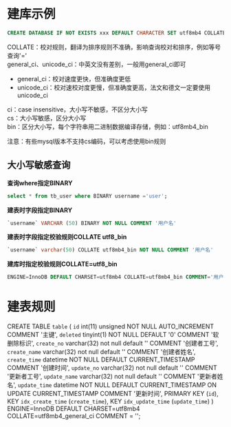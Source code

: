 # 建库示例
```sql
CREATE DATABASE IF NOT EXISTS xxx DEFAULT CHARACTER SET utf8mb4 COLLATE utf8mb4_general_ci; 
```

COLLATE：校对规则，翻译为排序规则不准确，影响查询校对和排序，例如等号查询'='  
general_ci、unicode_ci：中英文没有差别，一般用general_ci即可
- general_ci：校对速度更快，但准确度更低
- unicode_ci：校对速校对度更慢，但准确度更高，法文和德文一定要使用unicode_ci

ci：case insensitive，大小写不敏感，不区分大小写  
cs：大小写敏感，区分大小写  
bin：区分大小写，每个字符串用二进制数据编译存储，例如：utf8mb4_bin 

注意：有些mysql版本不支持cs编码，可以考虑使用bin规则

##  大小写敏感查询

**查询where指定BINARY**
```sql
select * from tb_user where BINARY username ='user';
```

**建表时字段指定BINARY**
```sql
`username` VARCHAR (50) BINARY NOT NULL COMMENT '用户名'
```

**建表时字段指定校验规则COLLATE utf8_bin**
```sql
`username` varchar(50) COLLATE utf8mb4_bin NOT NULL COMMENT '用户名'
```

**建库时指定校验规则COLLATE=utf8_bin**
```sql
ENGINE=InnoDB DEFAULT CHARSET=utf8mb4 COLLATE=utf8mb4_bin COMMENT='用户表'
```

# 建表规则
CREATE TABLE `table` (
`id` int(11) unsigned NOT NULL AUTO_INCREMENT COMMENT '主键',
`deleted` tinyint(1) NOT NULL DEFAULT '0' COMMENT '软删除标识',
`create_no` varchar(32) not null default '' COMMENT '创建者工号',
`create_name` varchar(32) not null default '' COMMENT '创建者姓名',
`create_time` datetime NOT NULL DEFAULT CURRENT_TIMESTAMP COMMENT '创建时间',
`update_no` varchar(32) not null default '' COMMENT '更新者工号',
`update_name` varchar(32) not null default '' COMMENT '更新者姓名',
`update_time` datetime NOT NULL DEFAULT CURRENT_TIMESTAMP ON UPDATE CURRENT_TIMESTAMP COMMENT '更新时间',
PRIMARY KEY (`id`),
KEY `idx_create_time` (`create_time`),
KEY `idx_update_time` (`update_time`)
) ENGINE=InnoDB DEFAULT CHARSET=utf8mb4 COLLATE=utf8mb4_general_ci COMMENT = '';




